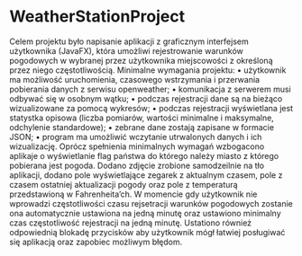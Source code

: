 # WeatherStationProject
Celem projektu było napisanie aplikacji z graficznym interfejsem użytkownika (JavaFX), która 
umożliwi rejestrowanie warunków pogodowych w wybranej przez użytkownika miejscowości z 
określoną przez niego częstotliwością. Minimalne wymagania projektu:
• użytkownik ma możliwość uruchomienia, czasowego wstrzymania i przerwania 
pobierania danych z serwisu openweather;
• komunikacja z serwerem musi odbywać się w osobnym wątku;
• podczas rejestracji dane są na bieżąco wizualizowane za pomocą wykresów;
• podczas rejestracji wyświetlana jest statystka opisowa (liczba pomiarów, wartości 
minimalne i maksymalne, odchylenie standardowe);
• zebrane dane zostają zapisane w formacie JSON;
• program ma umożliwić wczytanie utrwalonych danych i ich wizualizację.
Oprócz spełnienia minimalnych wymagań wzbogacono aplikaje o wyświetlanie flag państwa do 
którego należy miasto z którego pobierana jest pogoda. Dodano zdjęcie zrobione samodzeilnie 
na tło aplikacji, dodano pole wyświetlające zegarek z aktualnym czasem, pole z czasem 
ostatniej aktualizacji pogody oraz pole z temperaturą przedstawioną w Fahrenheita’ch. W 
momencie gdy użytkownik nie wprowadzi częstotliwości czasu rejsetracji warunków 
pogodowych zostanie ona automatycznie ustawiona na jedną minutę oraz ustawiono 
minimalny czas częstotliwość rejestracji na jedną minutę. Ustationo również odpowiednią 
blokadę przycisków aby użytkownik mógł łatwiej posługiwać się aplikacją oraz zapobiec 
możliwym błędom.

